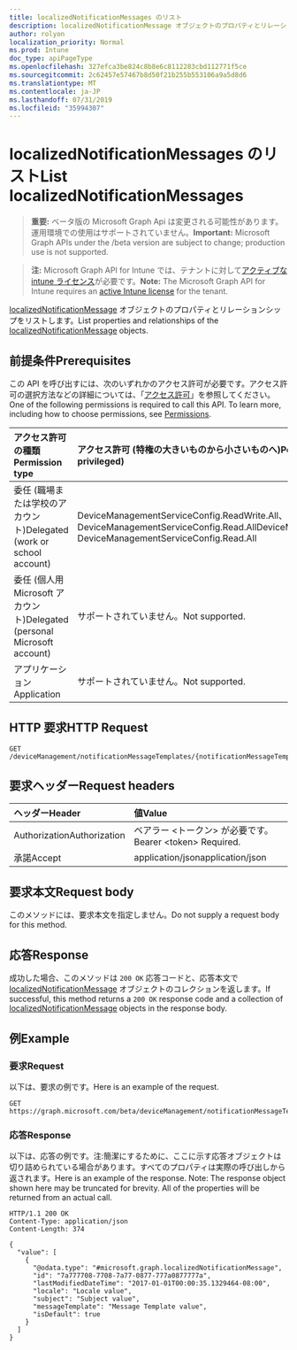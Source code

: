 ```yaml
---
title: localizedNotificationMessages のリスト
description: localizedNotificationMessage オブジェクトのプロパティとリレーションシップをリストします。
author: rolyon
localization_priority: Normal
ms.prod: Intune
doc_type: apiPageType
ms.openlocfilehash: 327efca3be824c8b8e6c8112283cbd112771f5ce
ms.sourcegitcommit: 2c62457e57467b8d50f21b255b553106a9a5d8d6
ms.translationtype: MT
ms.contentlocale: ja-JP
ms.lasthandoff: 07/31/2019
ms.locfileid: "35994307"
---
```

# <a name="list-localizednotificationmessages"></a><span data-ttu-id="e5acf-103">localizedNotificationMessages のリスト</span><span class="sxs-lookup"><span data-stu-id="e5acf-103">List localizedNotificationMessages</span></span>

> <span data-ttu-id="e5acf-104">**重要:** ベータ版の Microsoft Graph Api は変更される可能性があります。運用環境での使用はサポートされていません。</span><span class="sxs-lookup"><span data-stu-id="e5acf-104">**Important:** Microsoft Graph APIs under the /beta version are subject to change; production use is not supported.</span></span>

> <span data-ttu-id="e5acf-105">**注:** Microsoft Graph API for Intune では、テナントに対して[アクティブな intune ライセンス](https://go.microsoft.com/fwlink/?linkid=839381)が必要です。</span><span class="sxs-lookup"><span data-stu-id="e5acf-105">**Note:** The Microsoft Graph API for Intune requires an [active Intune license](https://go.microsoft.com/fwlink/?linkid=839381) for the tenant.</span></span>

<span data-ttu-id="e5acf-106">[localizedNotificationMessage](../resources/intune-notification-localizednotificationmessage.md) オブジェクトのプロパティとリレーションシップをリストします。</span><span class="sxs-lookup"><span data-stu-id="e5acf-106">List properties and relationships of the [localizedNotificationMessage](../resources/intune-notification-localizednotificationmessage.md) objects.</span></span>

## <a name="prerequisites"></a><span data-ttu-id="e5acf-107">前提条件</span><span class="sxs-lookup"><span data-stu-id="e5acf-107">Prerequisites</span></span>
<span data-ttu-id="e5acf-p101">この API を呼び出すには、次のいずれかのアクセス許可が必要です。アクセス許可の選択方法などの詳細については、「[アクセス許可](/graph/permissions-reference)」を参照してください。</span><span class="sxs-lookup"><span data-stu-id="e5acf-p101">One of the following permissions is required to call this API. To learn more, including how to choose permissions, see [Permissions](/graph/permissions-reference).</span></span>

|<span data-ttu-id="e5acf-110">アクセス許可の種類</span><span class="sxs-lookup"><span data-stu-id="e5acf-110">Permission type</span></span>|<span data-ttu-id="e5acf-111">アクセス許可 (特権の大きいものから小さいものへ)</span><span class="sxs-lookup"><span data-stu-id="e5acf-111">Permissions (from most to least privileged)</span></span>|
|:---|:---|
|<span data-ttu-id="e5acf-112">委任 (職場または学校のアカウント)</span><span class="sxs-lookup"><span data-stu-id="e5acf-112">Delegated (work or school account)</span></span>|<span data-ttu-id="e5acf-113">DeviceManagementServiceConfig.ReadWrite.All、DeviceManagementServiceConfig.Read.All</span><span class="sxs-lookup"><span data-stu-id="e5acf-113">DeviceManagementServiceConfig.ReadWrite.All, DeviceManagementServiceConfig.Read.All</span></span>|
|<span data-ttu-id="e5acf-114">委任 (個人用 Microsoft アカウント)</span><span class="sxs-lookup"><span data-stu-id="e5acf-114">Delegated (personal Microsoft account)</span></span>|<span data-ttu-id="e5acf-115">サポートされていません。</span><span class="sxs-lookup"><span data-stu-id="e5acf-115">Not supported.</span></span>|
|<span data-ttu-id="e5acf-116">アプリケーション</span><span class="sxs-lookup"><span data-stu-id="e5acf-116">Application</span></span>|<span data-ttu-id="e5acf-117">サポートされていません。</span><span class="sxs-lookup"><span data-stu-id="e5acf-117">Not supported.</span></span>|

## <a name="http-request"></a><span data-ttu-id="e5acf-118">HTTP 要求</span><span class="sxs-lookup"><span data-stu-id="e5acf-118">HTTP Request</span></span>
<!-- {
  "blockType": "ignored"
}
-->
``` http
GET /deviceManagement/notificationMessageTemplates/{notificationMessageTemplateId}/localizedNotificationMessages
```

## <a name="request-headers"></a><span data-ttu-id="e5acf-119">要求ヘッダー</span><span class="sxs-lookup"><span data-stu-id="e5acf-119">Request headers</span></span>
|<span data-ttu-id="e5acf-120">ヘッダー</span><span class="sxs-lookup"><span data-stu-id="e5acf-120">Header</span></span>|<span data-ttu-id="e5acf-121">値</span><span class="sxs-lookup"><span data-stu-id="e5acf-121">Value</span></span>|
|:---|:---|
|<span data-ttu-id="e5acf-122">Authorization</span><span class="sxs-lookup"><span data-stu-id="e5acf-122">Authorization</span></span>|<span data-ttu-id="e5acf-123">ベアラー &lt;トークン&gt; が必要です。</span><span class="sxs-lookup"><span data-stu-id="e5acf-123">Bearer &lt;token&gt; Required.</span></span>|
|<span data-ttu-id="e5acf-124">承諾</span><span class="sxs-lookup"><span data-stu-id="e5acf-124">Accept</span></span>|<span data-ttu-id="e5acf-125">application/json</span><span class="sxs-lookup"><span data-stu-id="e5acf-125">application/json</span></span>|

## <a name="request-body"></a><span data-ttu-id="e5acf-126">要求本文</span><span class="sxs-lookup"><span data-stu-id="e5acf-126">Request body</span></span>
<span data-ttu-id="e5acf-127">このメソッドには、要求本文を指定しません。</span><span class="sxs-lookup"><span data-stu-id="e5acf-127">Do not supply a request body for this method.</span></span>

## <a name="response"></a><span data-ttu-id="e5acf-128">応答</span><span class="sxs-lookup"><span data-stu-id="e5acf-128">Response</span></span>
<span data-ttu-id="e5acf-129">成功した場合、このメソッドは `200 OK` 応答コードと、応答本文で [localizedNotificationMessage](../resources/intune-notification-localizednotificationmessage.md) オブジェクトのコレクションを返します。</span><span class="sxs-lookup"><span data-stu-id="e5acf-129">If successful, this method returns a `200 OK` response code and a collection of [localizedNotificationMessage](../resources/intune-notification-localizednotificationmessage.md) objects in the response body.</span></span>

## <a name="example"></a><span data-ttu-id="e5acf-130">例</span><span class="sxs-lookup"><span data-stu-id="e5acf-130">Example</span></span>

### <a name="request"></a><span data-ttu-id="e5acf-131">要求</span><span class="sxs-lookup"><span data-stu-id="e5acf-131">Request</span></span>
<span data-ttu-id="e5acf-132">以下は、要求の例です。</span><span class="sxs-lookup"><span data-stu-id="e5acf-132">Here is an example of the request.</span></span>
``` http
GET https://graph.microsoft.com/beta/deviceManagement/notificationMessageTemplates/{notificationMessageTemplateId}/localizedNotificationMessages
```

### <a name="response"></a><span data-ttu-id="e5acf-133">応答</span><span class="sxs-lookup"><span data-stu-id="e5acf-133">Response</span></span>
<span data-ttu-id="e5acf-p102">以下は、応答の例です。注:簡潔にするために、ここに示す応答オブジェクトは切り詰められている場合があります。すべてのプロパティは実際の呼び出しから返されます。</span><span class="sxs-lookup"><span data-stu-id="e5acf-p102">Here is an example of the response. Note: The response object shown here may be truncated for brevity. All of the properties will be returned from an actual call.</span></span>
``` http
HTTP/1.1 200 OK
Content-Type: application/json
Content-Length: 374

{
  "value": [
    {
      "@odata.type": "#microsoft.graph.localizedNotificationMessage",
      "id": "7a777708-7708-7a77-0877-777a0877777a",
      "lastModifiedDateTime": "2017-01-01T00:00:35.1329464-08:00",
      "locale": "Locale value",
      "subject": "Subject value",
      "messageTemplate": "Message Template value",
      "isDefault": true
    }
  ]
}
```





